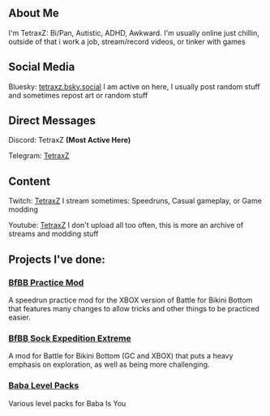 ## About Me
I'm TetraxZ: Bi/Pan, Autistic, ADHD, Awkward. I'm usually online just chillin, outside of that i work a job, stream/record videos, or tinker with games
## Social Media

Bluesky: [tetraxz.bsky.social](https://bsky.app/profile/tetraxz.bsky.social) I am active on here, I usually post random stuff and sometimes repost art or random stuff

## Direct Messages
Discord: TetraxZ **(Most Active Here)**

Telegram: [TetraxZ](https://t.me/TetraxZ)
## Content
Twitch: [TetraxZ](https://www.twitch.tv/tetraxz/) I stream sometimes: Speedruns, Casual gameplay, or Game modding

Youtube: [TetraxZ](https://www.youtube.com/c/tetraxz) I don't upload all too often, this is more an archive of streams and modding stuff
## Projects I've done:
### [BfBB Practice Mod](https://github.com/TetraxZ/BfBB-Practice-Mod/)
A speedrun practice mod for the XBOX version of Battle for Bikini Bottom that features many changes to allow tricks and other things to be practiced easier.

### [BfBB Sock Expedition Extreme](https://heavyironmodding.org/wiki/Sock_Expedition_Extreme)
A mod for Battle for Bikini Bottom (GC and XBOX) that puts a heavy emphasis on exploration, as well as being more challenging.

### [Baba Level Packs](https://github.com/TetraxZ/Baba-Level-Packs)
Various level packs for Baba Is You
